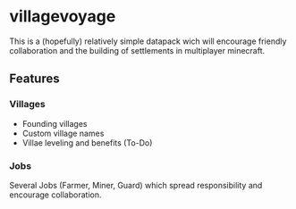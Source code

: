 # villagevoyage
This is a (hopefully) relatively simple datapack wich will encourage friendly collaboration and the building of settlements in multiplayer minecraft.

## Features

### Villages
- Founding villages
- Custom village names
- Villae leveling and benefits (To-Do)

### Jobs
Several Jobs (Farmer, Miner, Guard) which spread responsibility and encourage collaboration.
